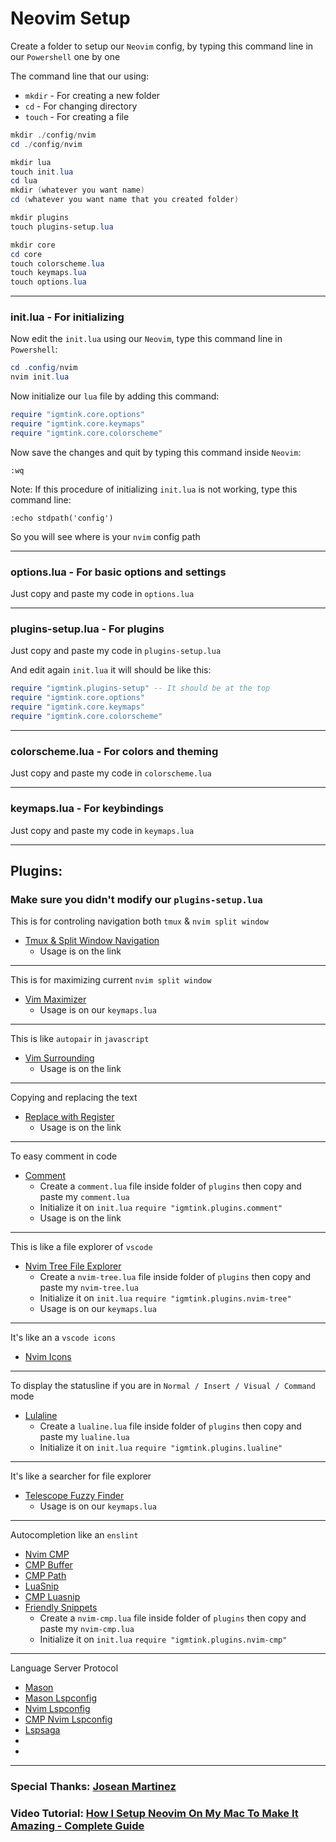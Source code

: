 # Neovim Setup

Create a folder to setup our `Neovim` config, by typing this command line in our `Powershell` one by one

The command line that our using:
- `mkdir` - For creating a new folder
- `cd` - For changing directory
- `touch` - For creating a file

```powershell
mkdir ./config/nvim
cd ./config/nvim

mkdir lua
touch init.lua
cd lua
mkdir (whatever you want name)
cd (whatever you want name that you created folder)

mkdir plugins
touch plugins-setup.lua

mkdir core
cd core
touch colorscheme.lua
touch keymaps.lua
touch options.lua
```

***

### init.lua - For initializing

Now edit the `init.lua` using our `Neovim`, type this command line in `Powershell`: 

```powershell
cd .config/nvim
nvim init.lua
```

Now initialize our `lua` file by adding this command:

```lua
require "igmtink.core.options"
require "igmtink.core.keymaps"
require "igmtink.core.colorscheme"
```

Now save the changes and quit by typing this command inside `Neovim`:

```nvim
:wq
```

Note: If this procedure of initializing `init.lua` is not working, type this command line:

```nvim
:echo stdpath('config')
```

So you will see where is your `nvim` config path

***

### options.lua - For basic options and settings

Just copy and paste my code in `options.lua`

***

### plugins-setup.lua - For plugins

Just copy and paste my code in `plugins-setup.lua`

And edit again `init.lua` it will should be like this:

```lua
require "igmtink.plugins-setup" -- It should be at the top
require "igmtink.core.options"
require "igmtink.core.keymaps"
require "igmtink.core.colorscheme"
```

***

### colorscheme.lua - For colors and theming

Just copy and paste my code in `colorscheme.lua`

***

### keymaps.lua - For keybindings

Just copy and paste my code in `keymaps.lua`

***

## Plugins:
### Make sure you didn't modify our `plugins-setup.lua`

This is for controling navigation both `tmux` & `nvim split window`
- [Tmux & Split Window Navigation](https://github.com/christoomey/vim-tmux-navigator)
  - Usage is on the link
  
***

This is for maximizing current `nvim split window`
- [Vim Maximizer](https://github.com/szw/vim-maximizer)
  - Usage is on our `keymaps.lua`
  
***

This is like `autopair` in `javascript`
- [Vim Surrounding](https://github.com/tpope/vim-surround)
  - Usage is on the link
  
***

Copying and replacing the text
- [Replace with Register](https://github.com/vim-scripts/ReplaceWithRegister)
  - Usage is on the link
  
***

To easy comment in code
- [Comment](https://github.com/numToStr/Comment.nvim)
  - Create a `comment.lua` file inside folder of `plugins` then copy and paste my `comment.lua`
  - Initialize it on `init.lua` `require "igmtink.plugins.comment"`
  - Usage is on the link
  
***

This is like a file explorer of `vscode`
- [Nvim Tree File Explorer](https://github.com/nvim-tree/nvim-tree.lua)
  - Create a `nvim-tree.lua` file inside folder of `plugins` then copy and paste my `nvim-tree.lua`
  - Initialize it on `init.lua` `require "igmtink.plugins.nvim-tree"`
  - Usage is on our `keymaps.lua`
  
***

It's like an a `vscode icons`
- [Nvim Icons](https://github.com/nvim-tree/nvim-web-devicons)

***

To display the statusline if you are in `Normal / Insert / Visual / Command` mode 
- [Lulaline](https://github.com/nvim-lualine/lualine.nvim)
  - Create a `lualine.lua` file inside folder of `plugins` then copy and paste my `lualine.lua`
  - Initialize it on `init.lua` `require "igmtink.plugins.lualine"`
 
***

It's like a searcher for file explorer
- [Telescope Fuzzy Finder](https://github.com/nvim-telescope/telescope.nvim#getting-started)
  - Usage is on our `keymaps.lua`
  
***

Autocompletion like an `enslint`
- [Nvim CMP](https://github.com/hrsh7th/nvim-cmp)
- [CMP Buffer](https://github.com/hrsh7th/cmp-buffer)
- [CMP Path](https://github.com/hrsh7th/cmp-path)
- [LuaSnip](https://github.com/L3MON4D3/LuaSnip)
- [CMP Luasnip](https://github.com/saadparwaiz1/cmp_luasnip)
- [Friendly Snippets](https://github.com/rafamadriz/friendly-snippets)
  - Create a `nvim-cmp.lua` file inside folder of `plugins` then copy and paste my `nvim-cmp.lua`
  - Initialize it on `init.lua` `require "igmtink.plugins.nvim-cmp"`

***

Language Server Protocol
- [Mason](https://github.com/williamboman/mason.nvim)
- [Mason Lspconfig](https://github.com/williamboman/mason-lspconfig.nvim)
- [Nvim Lspconfig](https://github.com/neovim/nvim-lspconfig)
- [CMP Nvim Lspconfig](https://github.com/hrsh7th/cmp-nvim-lsp)
- [Lspsaga](https://github.com/glepnir/lspsaga.nvim)
- []()
- []()

***

### Special Thanks: [Josean Martinez](https://www.youtube.com/watch?v=vdn_pKJUda8&list=PLmMocGWXmbd_MTRMJTTK8lCxmBcjYZvF_&index=2&t=449s)

### Video Tutorial: [How I Setup Neovim On My Mac To Make It Amazing - Complete Guide](https://www.youtube.com/watch?v=vdn_pKJUda8&list=PLmMocGWXmbd_MTRMJTTK8lCxmBcjYZvF_&index=2&t=449s)
